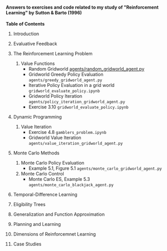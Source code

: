 #### Answers to exercises and code related to my study of "Reinforcement Learning" by Sutton & Barto (1996)

**Table of Contents**

1. Introduction
1. Evaluative Feedback
1. The Reinforcement Learning Problem
    1. Value Functions
        - Random Gridworld [agents/random_gridworld_agent.py](https://github.com/PeterMitrano/sutton_and_barto_rl/blob/master/agents/random_gridworld_agent.py)
        - Gridworld Greedy Policy Evaluation `agents/greedy_gridworld_agent.py`
        - Iterative Policy Evaluation in a grid world `gridworld_evaluate_policy.ipynb`
        - Gridworld Policy Iteration `agents/policy_iteration_gridworld_agent.py`
        - Exercise 3.10 `gridworld_evaluate_policy.ipynb`
        
1. Dynamic Programming
    1. Value Iteration
        - Exercise 4.8 `gamblers_problem.ipynb`
        - Gridworld Value Iteration `agents/value_iteration_gridworld_agent.py`
        
1. Monte Carlo Methods
    1. Monte Carlo Policy Evaluation
        - Example 5.1, Figure 5.1 `agents/monte_carlo_gridworld_agent.py`
    1. Monte Carlo Control
        - Monte Carlo ES, Example 5.3 `agents/monte_carlo_blackjack_agent.py`
        
1. Temporal-Difference Learning
1. Eligibility Trees
1. Generalization and Function Approximation
1. Planning and Learning
1. Dimensions of Reinforcemnet Learning
1. Case Studies
